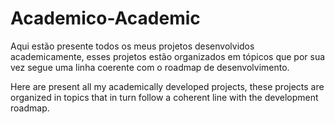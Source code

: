 <h1> Academico-Academic </h1>
<p> Aqui estão presente todos os meus projetos desenvolvidos academicamente, esses projetos estão organizados em tópicos que por sua vez segue uma linha coerente com o roadmap de desenvolvimento. </p
<p> Here are present all my academically developed projects, these projects are organized in topics that in turn follow a coherent line with the development roadmap. </p>
